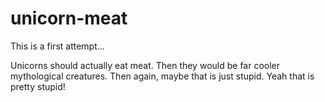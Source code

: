 # unicorn-meat

This is a first attempt...

Unicorns should actually eat meat. Then they would be far cooler mythological creatures. Then again, maybe that is just stupid. Yeah that is pretty stupid!
